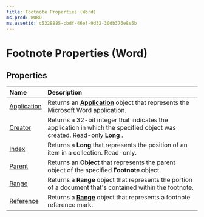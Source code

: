 ```yaml
---
title: Footnote Properties (Word)
ms.prod: WORD
ms.assetid: c5328885-cbdf-46ef-9d32-30db376e8e5b
---
```



# Footnote Properties (Word)

## Properties



|**Name**|**Description**|
|:-----|:-----|
|[Application](footnote-application-property-word.md)|Returns an  **[Application](application-object-word.md)** object that represents the Microsoft Word application.|
|[Creator](footnote-creator-property-word.md)|Returns a 32-bit integer that indicates the application in which the specified object was created. Read-only  **Long** .|
|[Index](footnote-index-property-word.md)|Returns a  **Long** that represents the position of an item in a collection. Read-only.|
|[Parent](footnote-parent-property-word.md)|Returns an  **Object** that represents the parent object of the specified **Footnote** object.|
|[Range](footnote-range-property-word.md)|Returns a  **Range** object that represents the portion of a document that's contained within the footnote.|
|[Reference](footnote-reference-property-word.md)|Returns a  **[Range](range-object-word.md)** object that represents a footnote reference mark.|


